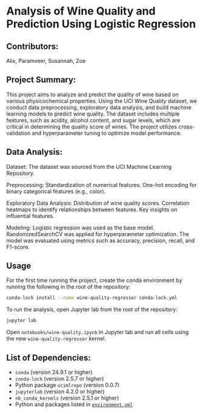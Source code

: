 # Analysis of Wine Quality and Prediction Using Logistic Regression

## Contributors:
Alix, Paramveer, Susannah, Zoe

## Project Summary:
This project aims to analyze and predict the quality of wine based on various physicochemical properties. Using the UCI Wine Quality dataset, we conduct data preprocessing, exploratory data analysis, and build machine learning models to predict wine quality. The dataset includes multiple features, such as acidity, alcohol content, and sugar levels, which are critical in determining the quality score of wines. The project utilizes cross-validation and hyperparameter tuning to optimize model performance.

## Data Analysis:
Dataset:
The dataset was sourced from the UCI Machine Learning Repository.

Preprocessing:
Standardization of numerical features.
One-hot encoding for binary categorical features (e.g., color).

Exploratory Data Analysis:
Distribution of wine quality scores.
Correlation heatmaps to identify relationships between features.
Key insights on influential features.

Modeling:
Logistic regression was used as the base model.
RandomizedSearchCV was applied for hyperparameter optimization.
The model was evaluated using metrics such as accuracy, precision, recall, and F1-score.

## Usage
For the first time running the project, create the conda environment by running the following in the root of the repository:

```bash
conda-lock install --name wine-quality-regressor conda-lock.yml
```

To run the analysis, open Jupyter lab from the root of the repository:

```bash
jupyter lab
```

Open `notebooks/wine-quality.ipynb` in Jupyter lab and run all cells using the new `wine-quality-regressor` kernel.

## List of Dependencies:
- `conda` (version 24.9.1 or higher)
- `conda-lock` (version 2.5.7 or higher)
- Python package `ucimlrepo` (version 0.0.7)
- `jupyterlab` (version 4.2.0 or higher)
- `nb_conda_kernels` (version 2.5.1 or higher)
- Python and packages listed in [`environment.yml`](https://github.com/UBC-MDS/group-2/blob/main/environment.yml)
